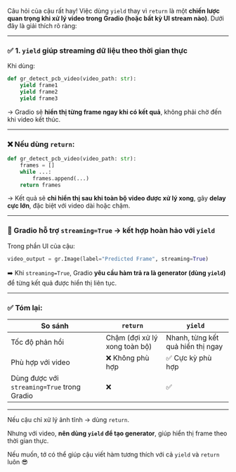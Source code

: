 Câu hỏi của cậu rất hay! Việc dùng `yield` thay vì `return` là một **chiến lược quan trọng khi xử lý video trong Gradio (hoặc bất kỳ UI stream nào)**. Dưới đây là giải thích rõ ràng:

---

### ✅ 1. `yield` giúp **streaming dữ liệu theo thời gian thực**

Khi dùng:

```python
def gr_detect_pcb_video(video_path: str):
	yield frame1
	yield frame2
	yield frame3
```

→ Gradio sẽ **hiển thị từng frame ngay khi có kết quả**, không phải chờ đến khi video kết thúc.

---

### ❌ Nếu dùng `return`:

```python
def gr_detect_pcb_video(video_path: str):
	frames = []
	while ...:
		frames.append(...)
	return frames
```

→ Kết quả sẽ **chỉ hiển thị sau khi toàn bộ video được xử lý xong**, gây **delay cực lớn**, đặc biệt với video dài hoặc chậm.

---

### 🎯 Gradio hỗ trợ `streaming=True` → kết hợp hoàn hảo với `yield`

Trong phần UI của cậu:

```python
video_output = gr.Image(label="Predicted Frame", streaming=True) 
```

➡️ Khi `streaming=True`, Gradio **yêu cầu hàm trả ra là generator (dùng `yield`)** để từng kết quả được hiển thị liên tục.

---

### ✅ Tóm lại:

| So sánh            | `return`                           | `yield`                          |
|--------------------|-------------------------------------|----------------------------------|
| Tốc độ phản hồi     | Chậm (đợi xử lý xong toàn bộ)        | Nhanh, từng kết quả hiển thị ngay |
| Phù hợp với video  | ❌ Không phù hợp                     | ✅ Cực kỳ phù hợp                 |
| Dùng được với `streaming=True` trong Gradio | ❌ | ✅ |

---

Nếu cậu chỉ xử lý ảnh tĩnh → dùng `return`.

Nhưng với video, **nên dùng `yield` để tạo generator**, giúp hiển thị frame theo thời gian thực.

Nếu muốn, tớ có thể giúp cậu viết hàm tương thích với cả `yield` và `return` luôn 😎
